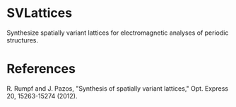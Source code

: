 # SVLattices
Synthesize spatially variant lattices for electromagnetic analyses of periodic structures.

# References
R. Rumpf and J. Pazos, "Synthesis of spatially variant lattices," Opt. Express  20, 15263-15274 (2012).
